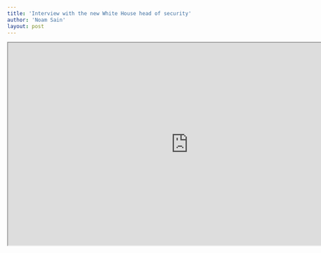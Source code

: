 ```yaml
---
title: 'Interview with the new White House head of security'
author: 'Noam Sain'
layout: post
---
```


<iframe allowfullscreen="" height="473" src="https://www.youtube.com/embed/IPEazD3rN1Q?feature=oembed" title="The Flipside interviews Joseph Clancy, new White House Head of Security" width="840"></iframe>